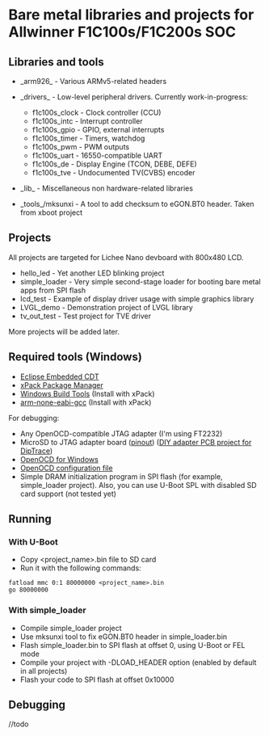 # Bare metal libraries and projects for Allwinner F1C100s/F1C200s SOC

## Libraries and tools

- \_arm926_ - Various ARMv5-related headers
- \_drivers_ - Low-level peripheral drivers. Currently work-in-progress: 
    - f1c100s_clock - Clock controller (CCU)
    - f1c100s_intc - Interrupt controller
    - f1c100s_gpio - GPIO, external interrupts
    - f1c100s_timer - Timers, watchdog
    - f1c100s_pwm - PWM outputs
    - f1c100s_uart - 16550-compatible UART
    - f1c100s_de - Display Engine (TCON, DEBE, DEFE)
    - f1c100s_tve - Undocumented TV(CVBS) encoder

- \_lib_ - Miscellaneous non hardware-related libraries
- \_tools_/mksunxi - A tool to add checksum to eGON.BT0 header. Taken from xboot project

## Projects

All projects are targeted for Lichee Nano devboard with 800x480 LCD. 

- hello_led - Yet another LED blinking project
- simple_loader - Very simple second-stage loader for booting bare metal apps from SPI flash
- lcd_test - Example of display driver usage with simple graphics library
- LVGL_demo - Demonstration project of LVGL library
- tv_out_test - Test project for TVE driver

More projects will be added later.

## Required tools (Windows)
- [Eclipse Embedded CDT](https://projects.eclipse.org/projects/iot.embed-cdt)
- [xPack Package Manager](https://xpack.github.io/install/)
- [Windows Build Tools](https://xpack.github.io/windows-build-tools/install/) (Install with xPack)
- [arm-none-eabi-gcc](https://xpack.github.io/arm-none-eabi-gcc/install/) (Install with xPack)

For debugging:
- Any OpenOCD-compatible JTAG adapter (I'm using FT2232)
- MicroSD to JTAG adapter board ([pinout](https://linux-sunxi.org/MicroSD_Breakout)) ([DIY adapter PCB project for DipTrace](https://github.com/nminaylov/F1C100s_info/blob/master/JTAG/sd_jtag.dip))
- [OpenOCD for Windows](https://gnutoolchains.com/arm-eabi/openocd/)
- [OpenOCD configuration file](https://github.com/nminaylov/F1C100s_info/blob/master/JTAG/allwinner_f1c100s.cfg)
- Simple DRAM initialization program in SPI flash (for example, simple_loader project). Also, you can use U-Boot SPL with disabled SD card support (not tested yet)

## Running
### With U-Boot
- Copy \<project_name\>.bin file to SD card
- Run it with the following commands:
```
fatload mmc 0:1 80000000 <project_name>.bin
go 80000000
```
### With simple_loader
- Compile simple_loader project
- Use mksunxi tool to fix eGON.BT0 header in simple_loader.bin
- Flash simple_loader.bin to SPI flash at offset 0, using U-Boot or FEL mode
- Compile your project with -DLOAD_HEADER option (enabled by default in all projects)
- Flash your code to SPI flash at offset 0x10000

## Debugging
//todo